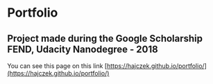 # Portfolio

## Project made during the Google Scholarship FEND, Udacity Nanodegree - 2018

You can see this page on this link [https://hajczek.github.io/portfolio/](https://hajczek.github.io/portfolio/)
